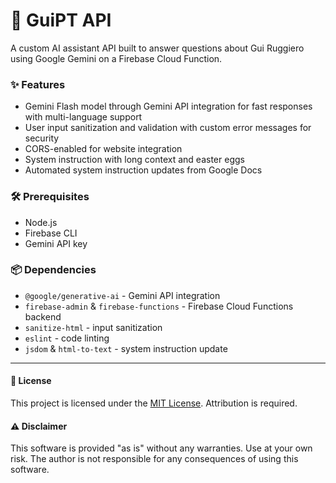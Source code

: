 # 🧠 GuiPT API

A custom AI assistant API built to answer questions about Gui Ruggiero using Google Gemini on a Firebase Cloud Function.

### ✨ Features

- Gemini Flash model through Gemini API integration for fast responses with multi-language support
- User input sanitization and validation with custom error messages for security
- CORS-enabled for website integration
- System instruction with long context and easter eggs
- Automated system instruction updates from Google Docs

### 🛠️ Prerequisites

- Node.js
- Firebase CLI
- Gemini API key

### 📦 Dependencies

- `@google/generative-ai` - Gemini API integration
- `firebase-admin` & `firebase-functions` - Firebase Cloud Functions backend
- `sanitize-html` - input sanitization
- `eslint` - code linting
- `jsdom` & `html-to-text` - system instruction update

---

#### 📄 License

This project is licensed under the [MIT License](LICENSE). Attribution is required.

#### ⚠️ Disclaimer

This software is provided "as is" without any warranties. Use at your own risk. The author is not responsible for any consequences of using this software.
